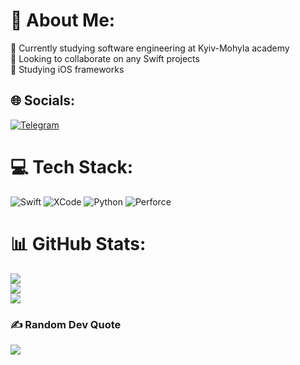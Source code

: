 # 💫 About Me:
🔭 Currently studying software engineering at Kyiv-Mohyla academy<br>👯 Looking to collaborate on any Swift projects<br>🌱 Studying iOS frameworks


## 🌐 Socials:
[![Telegram](https://img.shields.io/badge/Telegram-%230088cc.svg?logo=Telegram&logoColor=white)](https://t.me/wishreacher)

# 💻 Tech Stack:
![Swift](https://img.shields.io/badge/Swift-%23F05138.svg?style=flat&logo=Swift&logoColor=white) 
![XCode](https://img.shields.io/badge/XCode-%23147EFB.svg?style=flat&logo=Xcode&logoColor=white)
![Python](https://img.shields.io/badge/Python-%233776AB.svg?style=flat&logo=Python&logoColor=white) 
![Perforce](https://img.shields.io/badge/Perforce-89CFF0?style=flat&logo=Perforce) 




# 📊 GitHub Stats:
![](https://github-readme-stats.vercel.app/api?username=kliriko&theme=dracula&hide_border=true&include_all_commits=true&count_private=true)<br/>
![](https://github-readme-streak-stats.herokuapp.com/?user=kliriko&theme=dracula&hide_border=true)<br/>
![](https://github-readme-stats.vercel.app/api/top-langs/?username=kliriko&theme=dracula&hide_border=true&include_all_commits=true&count_private=true&layout=compact)

### ✍️ Random Dev Quote
![](https://quotes-github-readme.vercel.app/api?type=horizontal&theme=radical)
<!-- Proudly created with GPRM ( https://gprm.itsvg.in ) -->
